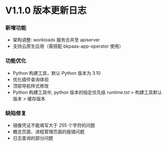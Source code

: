 # V1.1.0 版本更新日志
### 新增功能
- 架构调整: workloads 服务合并至 apiserver
- 支持云原生应用（需搭配 bkpaas-app-operator 使用）

### 功能优化
- Python 构建工具，默认 Python 版本为 3.10
- 优化插件查询体验
- 顶部导航样式修改
- Python 构建工具中, python 版本的指定优先级 runtime.txt > 构建工具默认版本 > 缓存版本

### 缺陷修复
- 镜像凭证不能填写大于 255 个字符的问题
- 概览页面、进程管理页面的报错问题
- 日志查询的部分问题